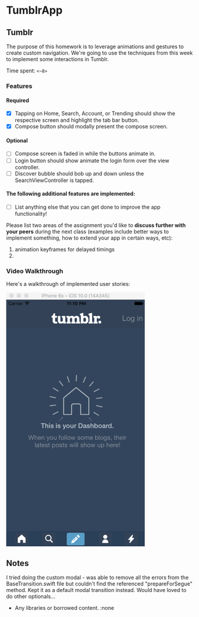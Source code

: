# TumblrApp

## Tumblr

The purpose of this homework is to leverage animations and gestures to create custom navigation. We're going to use the techniques from this week to implement some interactions in Tumblr.

Time spent: `<~8>`

### Features

#### Required

- [X] Tapping on Home, Search, Account, or Trending should show the respective screen and highlight the tab bar button.
- [X] Compose button should modally present the compose screen.

#### Optional

- [ ] Compose screen is faded in while the buttons animate in.
- [ ] Login button should show animate the login form over the view controller.
- [ ] Discover bubble should bob up and down unless the SearchViewController is tapped.

#### The following **additional** features are implemented:

- [ ] List anything else that you can get done to improve the app functionality!

Please list two areas of the assignment you'd like to **discuss further with your peers** during the next class (examples include better ways to implement something, how to extend your app in certain ways, etc):

1. animation keyframes for delayed timings
2. 

### Video Walkthrough 

Here's a walkthrough of implemented user stories:

<img src='https://github.com/toastedmarshmallow/TumblrApp/blob/master/tumblr.gif' title='Video Walkthrough' width='' alt='Video Walkthrough' />


## Notes

I tried doing the custom modal - was able to remove all the errors from the BaseTransition.swift file but couldn't find the referenced "prepareForSegue" method. Kept it as a default modal transition instead. Would have loved to do other optionals...

* Any libraries or borrowed content. :none
